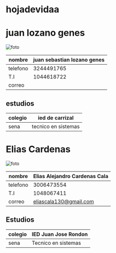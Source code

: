 # hojadevidaa
# juan lozano genes
![foto](https://user-images.githubusercontent.com/126480893/221584433-596afa0b-4682-479a-ada3-6448fb843126.jpg)

|nombre | juan sebastian lozano genes |
|---|---|
|telefono | 3244491765 |
|T.I | 1044618722 |
|correo | 

## estudios
|colegio | ied de carrizal |
|---|---|
|sena | tecnico en sistemas |


# Elias Cardenas

![foto](https://user-images.githubusercontent.com/126480893/221585146-46be7608-1c6a-4a8d-bcfa-103d13cd866b.jpg)

|nombre | Elias Alejandro Cardenas Cala |
|---|---|
|telefono | 3006473554 |
|T.I | 1048067411 |
|correo | eliascala130@gmail.com |

## Estudios 
|colegio | IED Juan Jose Rondon |
|---|---|
|sena | Tecnico en sistemas |
